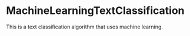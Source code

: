 # MachineLearningTextClassification
This is a text classification algorithm that uses machine learning. 

